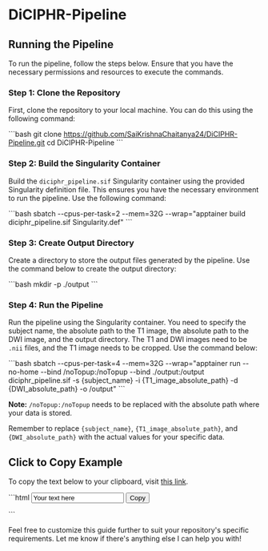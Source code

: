 # DiCIPHR-Pipeline

## Running the Pipeline

To run the pipeline, follow the steps below. Ensure that you have the necessary permissions and resources to execute the commands.

### Step 1: Clone the Repository

First, clone the repository to your local machine. You can do this using the following command:

\```bash
git clone https://github.com/SaiKrishnaChaitanya24/DiCIPHR-Pipeline.git
cd DiCIPHR-Pipeline
\```

### Step 2: Build the Singularity Container

Build the `diciphr_pipeline.sif` Singularity container using the provided Singularity definition file. This ensures you have the necessary environment to run the pipeline. Use the following command:

\```bash
sbatch --cpus-per-task=2 --mem=32G --wrap="apptainer build diciphr_pipeline.sif Singularity.def"
\```

### Step 3: Create Output Directory

Create a directory to store the output files generated by the pipeline. Use the command below to create the output directory:

\```bash
mkdir -p ./output
\```

### Step 4: Run the Pipeline

Run the pipeline using the Singularity container. You need to specify the subject name, the absolute path to the T1 image, the absolute path to the DWI image, and the output directory. The T1 and DWI images need to be `.nii` files, and the T1 image needs to be cropped. Use the command below:

\```bash
sbatch --cpus-per-task=4 --mem=32G --wrap="apptainer run --no-home --bind /noTopup:/noTopup --bind ./output:/output diciphr_pipeline.sif -s {subject_name} -i {T1_image_absolute_path} -d {DWI_absolute_path} -o /output"
\```

**Note:** `/noTopup:/noTopup` needs to be replaced with the absolute path where your data is stored.

Remember to replace `{subject_name}`, `{T1_image_absolute_path}`, and `{DWI_absolute_path}` with the actual values for your specific data.

## Click to Copy Example

To copy the text below to your clipboard, visit [this link](https://<your-username>.github.io/<repository-name>/).

\```html
<input type="text" value="Your text here" id="copyText">
<button onclick="copyToClipboard()">Copy</button>

<script>
  function copyToClipboard() {
    var copyText = document.getElementById("copyText");
    copyText.select();
    document.execCommand("copy");
    alert("Copied the text: " + copyText.value);
  }
</script>
\```

Feel free to customize this guide further to suit your repository's specific requirements. Let me know if there's anything else I can help you with!

